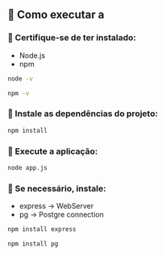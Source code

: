 ## 📜 Como executar a 

### 📌 Certifique-se de ter instalado:

- Node.js
- npm

```bash
node -v

npm -v
```

### 📌 Instale as dependências do projeto:

```bash
npm install
```

### 📌 Execute a aplicação:

```bash
node app.js
```

### 📌 Se necessário, instale:

- express -> WebServer
- pg -> Postgre connection

```bash
npm install express

npm install pg
```